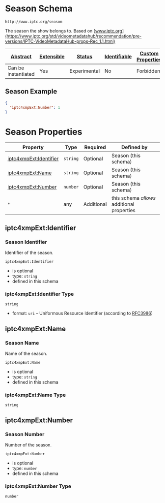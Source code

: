 
# Season Schema

```
http://www.iptc.org/season
```

The season the show belongs to. Based on [www.iptc.org](https://www.iptc.org/std/videometadatahub/recommendation/pre-versions/IPTC-VideoMetadataHub-props-Rec_1.1.html)

| [Abstract](../../../abstract.md) | [Extensible](../../../extensions.md) | [Status](../../../status.md) | [Identifiable](../../../id.md) | [Custom Properties](../../../extensions.md) | [Additional Properties](../../../extensions.md) | Defined In |
|----------------------------------|--------------------------------------|------------------------------|--------------------------------|---------------------------------------------|-------------------------------------------------|------------|
| Can be instantiated | Yes | Experimental | No | Forbidden | Permitted | [external/iptc/season.schema.json](external/iptc/season.schema.json) |

## Season Example
```json
{
  "iptc4xmpExt:Number": 1
}
```

# Season Properties

| Property | Type | Required | Defined by |
|----------|------|----------|------------|
| [iptc4xmpExt:Identifier](#iptc4xmpextidentifier) | `string` | Optional | Season (this schema) |
| [iptc4xmpExt:Name](#iptc4xmpextname) | `string` | Optional | Season (this schema) |
| [iptc4xmpExt:Number](#iptc4xmpextnumber) | `number` | Optional | Season (this schema) |
| `*` | any | Additional | this schema *allows* additional properties |

## iptc4xmpExt:Identifier
### Season Identifier

Identifier of the season.

`iptc4xmpExt:Identifier`
* is optional
* type: `string`
* defined in this schema

### iptc4xmpExt:Identifier Type


`string`
* format: `uri` – Uniformous Resource Identifier (according to [RFC3986](http://tools.ietf.org/html/rfc3986))






## iptc4xmpExt:Name
### Season Name

Name of the season.

`iptc4xmpExt:Name`
* is optional
* type: `string`
* defined in this schema

### iptc4xmpExt:Name Type


`string`






## iptc4xmpExt:Number
### Season Number

Number of the season.

`iptc4xmpExt:Number`
* is optional
* type: `number`
* defined in this schema

### iptc4xmpExt:Number Type


`number`





